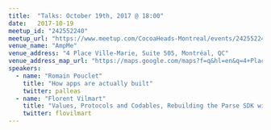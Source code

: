 ```yaml
---
title:  "Talks: October 19th, 2017 @ 18:00"
date:   2017-10-19
meetup_id: "242552240"
meetup_url: "https://www.meetup.com/CocoaHeads-Montreal/events/242552240/"
venue_name: "AmpMe"
venue_address: "4 Place Ville-Marie, Suite 505, Montréal, QC"
venue_address_map_url: "https://maps.google.com/maps?f=q&hl=en&q=4+Place+Ville-Marie%2C+Suite+505%2C+Montr%C3%A9al%2C+QC%2C+ca"
speakers:
  - name: "Romain Pouclet"
    title: "How apps are actually built"
    twitter: palleas
  - name: "Florent Vilmart"
    title: "Values, Protocols and Codables, Rebuilding the Parse SDK with Modern Swift"
    twitter: flovilmart
---
```

